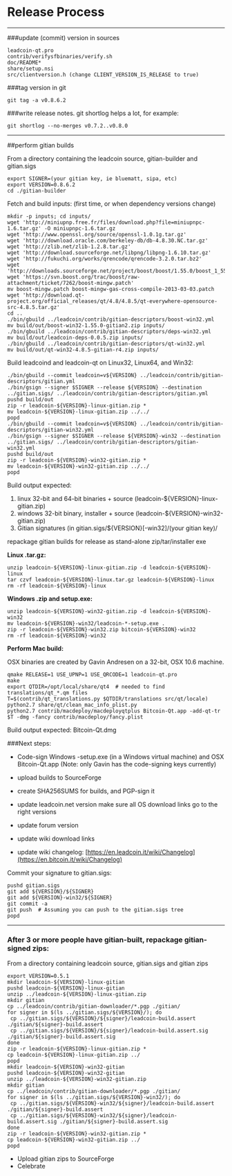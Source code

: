 Release Process
====================

* * *

###update (commit) version in sources


	leadcoin-qt.pro
	contrib/verifysfbinaries/verify.sh
	doc/README*
	share/setup.nsi
	src/clientversion.h (change CLIENT_VERSION_IS_RELEASE to true)

###tag version in git

	git tag -a v0.8.6.2

###write release notes. git shortlog helps a lot, for example:

	git shortlog --no-merges v0.7.2..v0.8.0

* * *

##perform gitian builds

 From a directory containing the leadcoin source, gitian-builder and gitian.sigs

	export SIGNER=(your gitian key, ie bluematt, sipa, etc)
	export VERSION=0.8.6.2
	cd ./gitian-builder

 Fetch and build inputs: (first time, or when dependency versions change)

	mkdir -p inputs; cd inputs/
	wget 'http://miniupnp.free.fr/files/download.php?file=miniupnpc-1.6.tar.gz' -O miniupnpc-1.6.tar.gz
	wget 'http://www.openssl.org/source/openssl-1.0.1g.tar.gz'
	wget 'http://download.oracle.com/berkeley-db/db-4.8.30.NC.tar.gz'
	wget 'http://zlib.net/zlib-1.2.8.tar.gz'
	wget 'http://download.sourceforge.net/libpng/libpng-1.6.10.tar.gz'
	wget 'http://fukuchi.org/works/qrencode/qrencode-3.2.0.tar.bz2'
	wget 'http://downloads.sourceforge.net/project/boost/boost/1.55.0/boost_1_55_0.tar.bz2'
	wget 'https://svn.boost.org/trac/boost/raw-attachment/ticket/7262/boost-mingw.patch'
	mv boost-mingw.patch boost-mingw-gas-cross-compile-2013-03-03.patch
	wget 'http://download.qt-project.org/official_releases/qt/4.8/4.8.5/qt-everywhere-opensource-src-4.8.5.tar.gz'
	cd ..
	./bin/gbuild ../leadcoin/contrib/gitian-descriptors/boost-win32.yml
	mv build/out/boost-win32-1.55.0-gitian2.zip inputs/
	./bin/gbuild ../leadcoin/contrib/gitian-descriptors/deps-win32.yml
	mv build/out/leadcoin-deps-0.0.5.zip inputs/
	./bin/gbuild ../leadcoin/contrib/gitian-descriptors/qt-win32.yml
	mv build/out/qt-win32-4.8.5-gitian-r4.zip inputs/

 Build leadcoind and leadcoin-qt on Linux32, Linux64, and Win32:

	./bin/gbuild --commit leadcoin=v${VERSION} ../leadcoin/contrib/gitian-descriptors/gitian.yml
	./bin/gsign --signer $SIGNER --release ${VERSION} --destination ../gitian.sigs/ ../leadcoin/contrib/gitian-descriptors/gitian.yml
	pushd build/out
	zip -r leadcoin-${VERSION}-linux-gitian.zip *
	mv leadcoin-${VERSION}-linux-gitian.zip ../../
	popd
	./bin/gbuild --commit leadcoin=v${VERSION} ../leadcoin/contrib/gitian-descriptors/gitian-win32.yml
	./bin/gsign --signer $SIGNER --release ${VERSION}-win32 --destination ../gitian.sigs/ ../leadcoin/contrib/gitian-descriptors/gitian-win32.yml
	pushd build/out
	zip -r leadcoin-${VERSION}-win32-gitian.zip *
	mv leadcoin-${VERSION}-win32-gitian.zip ../../
	popd

  Build output expected:

  1. linux 32-bit and 64-bit binaries + source (leadcoin-${VERSION}-linux-gitian.zip)
  2. windows 32-bit binary, installer + source (leadcoin-${VERSION}-win32-gitian.zip)
  3. Gitian signatures (in gitian.sigs/${VERSION}[-win32]/(your gitian key)/

repackage gitian builds for release as stand-alone zip/tar/installer exe

**Linux .tar.gz:**

	unzip leadcoin-${VERSION}-linux-gitian.zip -d leadcoin-${VERSION}-linux
	tar czvf leadcoin-${VERSION}-linux.tar.gz leadcoin-${VERSION}-linux
	rm -rf leadcoin-${VERSION}-linux

**Windows .zip and setup.exe:**

	unzip leadcoin-${VERSION}-win32-gitian.zip -d leadcoin-${VERSION}-win32
	mv leadcoin-${VERSION}-win32/leadcoin-*-setup.exe .
	zip -r leadcoin-${VERSION}-win32.zip bitcoin-${VERSION}-win32
	rm -rf leadcoin-${VERSION}-win32

**Perform Mac build:**

  OSX binaries are created by Gavin Andresen on a 32-bit, OSX 10.6 machine.

	qmake RELEASE=1 USE_UPNP=1 USE_QRCODE=1 leadcoin-qt.pro
	make
	export QTDIR=/opt/local/share/qt4  # needed to find translations/qt_*.qm files
	T=$(contrib/qt_translations.py $QTDIR/translations src/qt/locale)
	python2.7 share/qt/clean_mac_info_plist.py
	python2.7 contrib/macdeploy/macdeployqtplus Bitcoin-Qt.app -add-qt-tr $T -dmg -fancy contrib/macdeploy/fancy.plist

 Build output expected: Bitcoin-Qt.dmg

###Next steps:

* Code-sign Windows -setup.exe (in a Windows virtual machine) and
  OSX Bitcoin-Qt.app (Note: only Gavin has the code-signing keys currently)

* upload builds to SourceForge

* create SHA256SUMS for builds, and PGP-sign it

* update leadcoin.net version
  make sure all OS download links go to the right versions

* update forum version

* update wiki download links

* update wiki changelog: [https://en.leadcoin.it/wiki/Changelog](https://en.bitcoin.it/wiki/Changelog)

Commit your signature to gitian.sigs:

	pushd gitian.sigs
	git add ${VERSION}/${SIGNER}
	git add ${VERSION}-win32/${SIGNER}
	git commit -a
	git push  # Assuming you can push to the gitian.sigs tree
	popd

-------------------------------------------------------------------------

### After 3 or more people have gitian-built, repackage gitian-signed zips:

From a directory containing leadcoin source, gitian.sigs and gitian zips

	export VERSION=0.5.1
	mkdir leadcoin-${VERSION}-linux-gitian
	pushd leadcoin-${VERSION}-linux-gitian
	unzip ../leadcoin-${VERSION}-linux-gitian.zip
	mkdir gitian
	cp ../leadcoin/contrib/gitian-downloader/*.pgp ./gitian/
	for signer in $(ls ../gitian.sigs/${VERSION}/); do
	 cp ../gitian.sigs/${VERSION}/${signer}/leadcoin-build.assert ./gitian/${signer}-build.assert
	 cp ../gitian.sigs/${VERSION}/${signer}/leadcoin-build.assert.sig ./gitian/${signer}-build.assert.sig
	done
	zip -r leadcoin-${VERSION}-linux-gitian.zip *
	cp leadcoin-${VERSION}-linux-gitian.zip ../
	popd
	mkdir leadcoin-${VERSION}-win32-gitian
	pushd leadcoin-${VERSION}-win32-gitian
	unzip ../leadcoin-${VERSION}-win32-gitian.zip
	mkdir gitian
	cp ../leadcoin/contrib/gitian-downloader/*.pgp ./gitian/
	for signer in $(ls ../gitian.sigs/${VERSION}-win32/); do
	 cp ../gitian.sigs/${VERSION}-win32/${signer}/leadcoin-build.assert ./gitian/${signer}-build.assert
	 cp ../gitian.sigs/${VERSION}-win32/${signer}/leadcoin-build.assert.sig ./gitian/${signer}-build.assert.sig
	done
	zip -r leadcoin-${VERSION}-win32-gitian.zip *
	cp leadcoin-${VERSION}-win32-gitian.zip ../
	popd

- Upload gitian zips to SourceForge
- Celebrate
